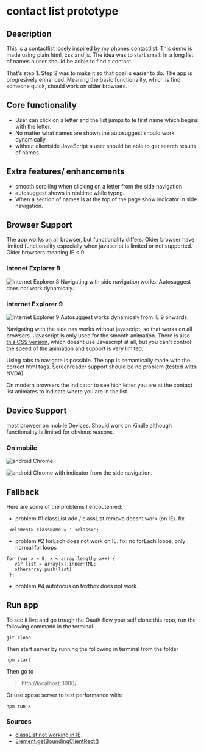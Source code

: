 # contact list prototype

## Description
This is a contactlist losely inspired by my phones contactlist. This demo is made using plain html, css and js. The idea was to start small: In a long list of names a user should be adble to find a contact.

That's step 1. Step 2 was to make it so that goal is easier to do. The app is progresively enhanced. Meaning the basic functionality, which is find someone quick, should work on older browsers.

## Core functionality
- User can click on a letter and the list jumps to te first name which begins with the letter.
- No matter what names are shown the autosuggest should work dynamically.
- without clientside JavaScript a user should be able to get search results of names.

## Extra features/ enhancements
- smooth scrolling when clicking on a letter from the side navigation
- autosuggest shows in realtime while typng.
- When a section of names is at the top of the page show indicator in side navigation.

## Browser Support
The app works on all browser, but functionality differs. Older browser have limited functionality especially when javascript is limited or not supported. Older browsers meaning IE < 9.

### Intenet Explorer 8
![Internet Explorer 8](images/ie8.png)
Navigating with side navigation works. Autosuggest does not work dynamicaly.

### internet Explorer 9
![Internet Explorer 9](images/ie9.png)
Autosuggest works dynamicaly from IE 9 onwards.

Navigating with the side nav works without javascript, so that works on all browsers. Javascript is only used for the smooth animation. There is also [this CSS version](https://css-tricks.com/almanac/properties/s/scroll-behavior/), which doesnt use Javascript at all, but you can't control the speed of the animation and support is very limited.

Using tabs to navigate is possible. The app is semantically made with the correct html tags. Screenreader support should be no problem (tested witth NVDA).

On modern browsers the indicator to see hich letter you are at the contact list animates to indicate where you are in the list.

## Device Support
most browser on mobile Devices. Should work on Kindle although functionality is limited for obvious reasons.

### On mobile
![android Chrome](images/mobile.png)

![android Chrome](images/mobile2.png)
with indicator from the side navigation.

## Fallback
Here are some of the problems I encoutenred:
- problem #1 classList.add / classList.remove doesnt work (on IE). 
fix
```
 <element>.className = ' <class>';
```

- problem #2 forEach does not work on IE. fix: no forEach loops, only normal for loops
```
for (var x = 0; x < array.length; x++) {
   var list = array[x].innerHTML;
   otherarray.push(list)
 };
```

- problem #4 autofocus on textbox does not work.


## Run app
To see it live and go trough the Oauth flow your self clone this repo, run the following command in the terminal
```
git clone
```

Then start server by running the following in terminal from the folder
```
npm start
```

Then go to 
> http://localhost:3000/

Or use xpose server to test performance with:
```
npm run x
```

### Sources
- [classList not working in IE](https://stackoverflow.com/questions/8098406/code-with-classlist-does-not-work-in-ie)
- [Element.getBoundingClientRect()](https://developer.mozilla.org/en-US/docs/Web/API/Element/getBoundingClientRect)
